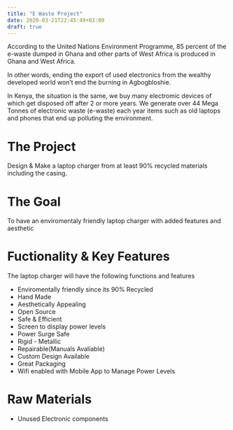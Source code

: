 ```yaml
---
title: "E Waste Project"
date: 2020-03-21T22:45:49+03:00
draft: true
---
```


According to the United Nations Environment Programme, 85 percent of the e-waste 
dumped in Ghana and other parts of West Africa is produced in Ghana and West Africa. 

In other words, ending the export of used electronics from the wealthy developed world 
won’t end the burning in Agbogbloshie.

In Kenya, the situation is the same, we buy many electromic devices of which get
disposed off after 2 or more years. We generate over 44 Mega Tonnes of electronic waste (e-waste) each year
items such as old laptops and phones that end up polluting the environment.

# The Project

Design & Make a laptop charger from at least 90% recycled materials including the casing.

# The Goal

To have an enviromentaly friendly laptop charger with added features and aesthetic

# Fuctionality & Key Features

The laptop charger will have the following functions and features

* Enviromentally friendly since its 90% Recycled
* Hand Made
* Aesthetically Appealing
* Open Source
* Safe & Efficient
* Screen to display power levels
* Power Surge Safe
* Rigid - Metallic
* Repairable(Manuals Avaliable)
* Custom Design Available
* Great Packaging
* Wifi enabled with Mobile App to Manage Power Levels

# Raw Materials

* Unused Electronic components
